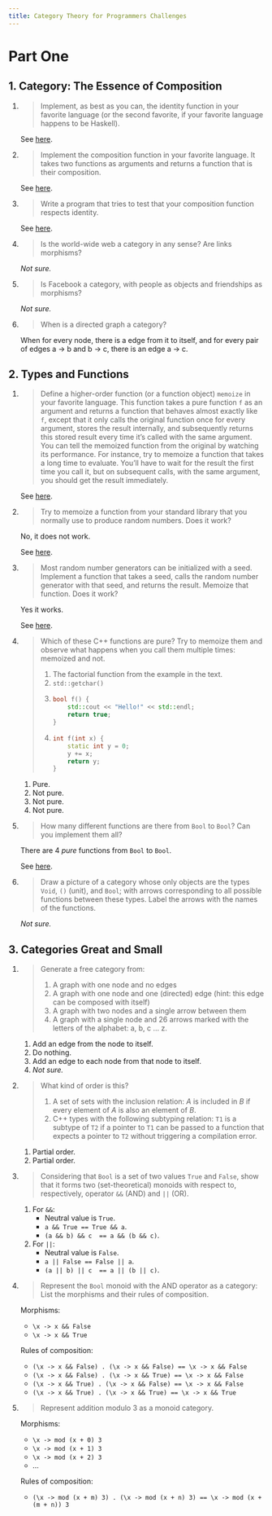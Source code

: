 ```yaml
---
title: Category Theory for Programmers Challenges
---
```


# Part One

## 1. Category: The Essence of Composition

1. > Implement, as best as you can, the identity function in your favorite language (or the second favorite, if your
   > favorite language happens to be Haskell).

   See [here](https://github.com/EFanZh/CTfP-Challenges/blob/master/src/challenge_1_4_1.rs).
2. > Implement the composition function in your favorite language. It takes two functions as arguments and returns a
   > function that is their composition.

   See [here](https://github.com/EFanZh/CTfP-Challenges/blob/master/src/challenge_1_4_2.rs).
3. > Write a program that tries to test that your composition function respects identity.

   See [here](https://github.com/EFanZh/CTfP-Challenges/blob/master/src/challenge_1_4_3.rs).
4. > Is the world-wide web a category in any sense? Are links morphisms?

   *Not sure.*
5. > Is Facebook a category, with people as objects and friendships as morphisms?

   *Not sure.*
6. > When is a directed graph a category?

   When for every node, there is a edge from it to itself, and for every pair of edges a -> b and b -> c, there is an
   edge a -> c.

## 2. Types and Functions

1. > Define a higher-order function (or a function object) `memoize` in your favorite language. This function takes a
   > pure function `f` as an argument and returns a function that behaves almost exactly like `f`, except that it only
   > calls the original function once for every argument, stores the result internally, and subsequently returns this
   > stored result every time it’s called with the same argument. You can tell the memoized function from the original
   > by watching its performance. For instance, try to memoize a function that takes a long time to evaluate. You’ll
   > have to wait for the result the first time you call it, but on subsequent calls, with the same argument, you should
   > get the result immediately.

   See [here](https://github.com/EFanZh/CTfP-Challenges/blob/master/src/challenge_2_7_1.rs).
2. > Try to memoize a function from your standard library that you normally use to produce random numbers. Does it work?

   No, it does not work.

   See [here](https://github.com/EFanZh/CTfP-Challenges/blob/master/src/challenge_2_7_2.rs).
3. > Most random number generators can be initialized with a seed. Implement a function that takes a seed, calls the
   > random number generator with that seed, and returns the result. Memoize that function. Does it work?

   Yes it works.

   See [here](https://github.com/EFanZh/CTfP-Challenges/blob/master/src/challenge_2_7_3.rs).
4. > Which of these C++ functions are pure? Try to memoize them and observe what happens when you call them multiple
   > times: memoized and not.
   > 1. The factorial function from the example in the text.
   > 2. `std::getchar()`
   > 3. ```c++
   >    bool f() {
   >        std::cout << "Hello!" << std::endl;
   >        return true;
   >    }
   >    ```
   > 4. ```c++
   >    int f(int x) {
   >        static int y = 0;
   >        y += x;
   >        return y;
   >    }
   >    ```

   1. Pure.
   2. Not pure.
   3. Not pure.
   4. Not pure.
5. > How many different functions are there from `Bool` to `Bool`? Can you implement them all?

   There are 4 *pure* functions from `Bool` to `Bool`.

   See [here](https://github.com/EFanZh/CTfP-Challenges/blob/master/src/challenge_2_7_5.rs).
6. > Draw a picture of a category whose only objects are the types `Void`, `()` (unit), and `Bool`; with arrows
   > corresponding to all possible functions between these types. Label the arrows with the names of the functions.

   *Not sure.*

## 3. Categories Great and Small

1. > Generate a free category from:
   >
   > 1. A graph with one node and no edges
   > 2. A graph with one node and one (directed) edge (hint: this edge can be composed with itself)
   > 3. A graph with two nodes and a single arrow between them
   > 4. A graph with a single node and 26 arrows marked with the letters of the alphabet: a, b, c … z.

   1. Add an edge from the node to itself.
   2. Do nothing.
   3. Add an edge to each node from that node to itself.
   4. *Not sure.*
2. > What kind of order is this?
   >
   > 1. A set of sets with the inclusion relation: *A* is included in *B* if every element of *A* is also an element of
   >    *B*.
   > 2. C++ types with the following subtyping relation: `T1` is a subtype of `T2` if a pointer to `T1` can be passed to
   >    a function that expects a pointer to `T2` without triggering a compilation error.

   1. Partial order.
   2. Partial order.
3. > Considering that `Bool` is a set of two values `True` and `False`, show that it forms two (set-theoretical) monoids
   > with respect to, respectively, operator `&&` (AND) and `||` (OR).

   1. For `&&`:
      - Neutral value is `True`.
      - `a && True == True && a`.
      - `(a && b) && c  == a && (b && c)`.
   2. For `||`:
      - Neutral value is `False`.
      - `a || False == False || a`.
      - `(a || b) || c  == a || (b || c)`.
4. > Represent the `Bool` monoid with the AND operator as a category: List the morphisms and their rules of composition.

   Morphisms:
      - `\x -> x && False`
      - `\x -> x && True`

   Rules of composition:
      - `(\x -> x && False) . (\x -> x && False) == \x -> x && False`
      - `(\x -> x && False) . (\x -> x && True) == \x -> x && False`
      - `(\x -> x && True) . (\x -> x && False) == \x -> x && False`
      - `(\x -> x && True) . (\x -> x && True) == \x -> x && True`
5. > Represent addition modulo 3 as a monoid category.

   Morphisms:
      - `\x -> mod (x + 0) 3`
      - `\x -> mod (x + 1) 3`
      - `\x -> mod (x + 2) 3`
      - …

   Rules of composition:
      - `(\x -> mod (x + m) 3) . (\x -> mod (x + n) 3) == \x -> mod (x + (m + n)) 3`
